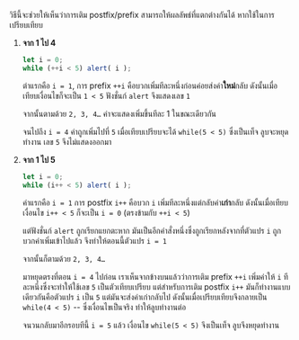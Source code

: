 วิธีนี้จะช่วยให้เห็นว่าการเติม postfix/prefix สามารถให้ผลลัพธ์ที่แตกต่างกันได้ หากใช้ในการเปรียบเทียบ

1. **จาก 1 ไป 4**

    ```js run
    let i = 0;
    while (++i < 5) alert( i );
    ```

    ต่าแรกคือ `i = 1`, การ prefix `++i` คือบวกเพิ่มทีละหนึ่งก่อนค่อยส่งค่า**ใหม่**กลับ ดังนั้นเมื่อเทียบเงื่อนไขก็จะเป็น `1 < 5` ฟังชั่นก์ `alert` จึงแสดงเลข `1`

    จากนั้นตามด้วย `2, 3, 4…` ค่าจะแสดงเพิ่มขึ้นทีละ 1 ในขณะเดียวกัน 

    จนไปถึง `i = 4` ค่าถูกเพิ่มไปที่ `5` เมื่อเทียบเปรียบจะได้ `while(5 < 5)` ซึ่งเป็นเท็จ ลูบจะหยุดทำงาน เลข `5` จึงไม่แสดงออกมา
2. **จาก 1 ไป 5**

    ```js run
    let i = 0;
    while (i++ < 5) alert( i );
    ```

    ค่าแรกคือ `i = 1` การ postfix `i++` คือบวก `i` เพิ่มทีละหนึ่งแต่กลับค่า**เก่า**กลับ ดังนั้นเมื่อเทียบเงื่อนไข `i++ < 5` ก็จะเป็น `i = 0` (ตรงข้ามกับ `++i < 5`)

    แต่ฟังชั่นก์ `alert` ถูกเรียกแยกตะหาก มันเป็นอีกคำสั่งหนึ่งซึ่งถูกเรียกหลังจากที่ตัวแปร `i` ถูกบวกค่าเพิ่มเข้าไปแล้ว จึงทำให้ตอนนี้ตัวแปร `i = 1`

    จากนั้นก็ตามด้วย `2, 3, 4…`

    มาหยุดตรงที่ตอน `i = 4` ไปก่อน เราเห็นจากข้างบนแล้วว่าการเติม prefix `++i` เพิ่มค่าให้ `i` ทีละหนึ่งซึ่งจะทำให้ใช้เลข `5` เป็นตัวเทียบเปรียบ แต่สำหรับการเติม postfix `i++` มันก็ทำงานแบบเดียวกันคือตัวแปร `i` เป็น `5` แต่มันจะส่งค่าเก่ากลับไป ดังนั้นเมื่อเปรียบเทียบจึงกลายเป็น  `while(4 < 5)` -- ซึ่งเงื่อนไขเป็นจริง ทำให้ลูบทำงานต่อ

    จนวนกลับมาอีกรอบทีนี้ `i = 5` แล้ว เงื่อนไข `while(5 < 5)` จึงเป็นเท็จ ลูบจึงหยุดทำงาน
